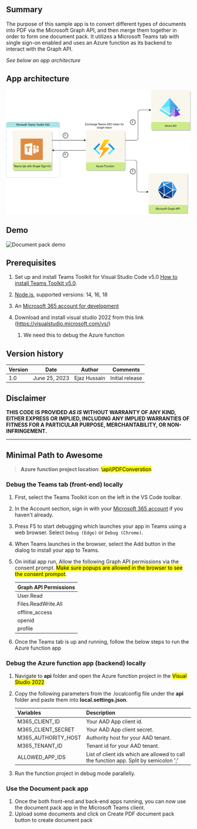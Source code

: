 ## Summary

The purpose of this sample app is to convert different types of documents into PDF via the Microsoft Graph API, and then merge them together in order to form one document pack. It utilizes a Microsoft Teams tab with single sign-on enabled and uses an Azure function as its backend to interact with the Graph API.

_See below an app architecture_

## App architecture

![add bookmark form](./assets/architecture-diagram.png)

## Demo

![Document pack demo](./assets/DocumentPack.gif)

## Prerequisites

1. Set up and install Teams Toolkit for Visual Studio Code v5.0 [How to install Teams Toolkit v5.0](https://learn.microsoft.com/en-us/microsoftteams/platform/toolkit/install-teams-toolkit?tabs=vscode).

2. [Node.js](https://nodejs.org/), supported versions: 14, 16, 18

3. An [Microsoft 365 account for development](https://docs.microsoft.com/microsoftteams/platform/toolkit/accounts)

4. Download and install visual studio 2022 from this link (https://visualstudio.microsoft.com/vs/)
   1. We need this to debug the Azure function

## Version history

| Version | Date          | Author       | Comments        |
| ------- | ------------- | ------------ | --------------- |
| 1.0     | June 25, 2023 | Ejaz Hussain | Initial release |

## Disclaimer

**THIS CODE IS PROVIDED _AS IS_ WITHOUT WARRANTY OF ANY KIND, EITHER EXPRESS OR IMPLIED, INCLUDING ANY IMPLIED WARRANTIES OF FITNESS FOR A PARTICULAR PURPOSE, MERCHANTABILITY, OR NON-INFRINGEMENT.**

---

## Minimal Path to Awesome

> **Azure function project location**: <mark>\api\PDFConverstion</mark>

### Debug the Teams tab (front-end) locally

1. First, select the Teams Toolkit icon on the left in the VS Code toolbar.
2. In the Account section, sign in with your [Microsoft 365 account](https://docs.microsoft.com/microsoftteams/platform/toolkit/accounts) if you haven't already.
3. Press F5 to start debugging which launches your app in Teams using a web browser. Select `Debug (Edge)` or `Debug (Chrome)`.
4. When Teams launches in the browser, select the Add button in the dialog to install your app to Teams.
5. On initial app run, Allow the following Graph API permissions via the consent prompt. <mark>Make sure popups are allowed in the browser to see the consent prompot</mark>.

   | Graph API Permissions |
   | --------------------- |
   | User.Read             |
   | Files.ReadWrite.All   |
   | offline_access        |
   | openid                |
   | profile               |

6. Once the Teams tab is up and running, follow the below steps to run the Azure function app

### Debug the Azure function app (backend) locally

1. Navigate to **api** folder and open the Azure function project in the <mark>Visual Studio 2022</mark>
2. Copy the following parameters from the .localconfig file under the **api** folder and paste them into **local.settings.json**.

   | Variables           | Description                                                                           |
   | ------------------- | ------------------------------------------------------------------------------------- |
   | M365_CLIENT_ID      | Your AAD App client id.                                                               |
   | M365_CLIENT_SECRET  | Your AAD App client secret.                                                           |
   | M365_AUTHORITY_HOST | Authority host for your AAD tenant.                                                   |
   | M365_TENANT_ID      | Tenant id for your AAD tenant.                                                        |
   | ALLOWED_APP_IDS     | List of client ids which are allowed to call the function app. Split by semicolon ';' |

3. Run the function project in debug mode parallelly.

### Use the Document pack app

1. Once the both front-end and back-end apps running, you can now use the document pack app in the Microsoft Teams client.
2. Upload some documents and click on Create PDF document pack button to create document pack
